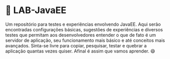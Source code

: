 # :test_tube: LAB-JavaEE
Um repositório para testes e experiências envolvendo JavaEE. Aqui serão encontradas configurações básicas, sugestões de experiências e diversos testes que permitam aos desenvolvedores entender o que de fato é um servidor de aplicação, seu funcionamento mais básico e até conceitos mais avançados. Sinta-se livre para copiar, pesquisar, testar e quebrar a aplicação quantas vezes quiser. Afinal é assim que vamos aprender. :smile:
